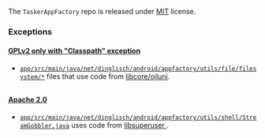 The `TaskerAppFactory` repo is released under [MIT](https://opensource.org/licenses/MIT) license.

### Exceptions

#### [GPLv2 only with "Classpath" exception](https://openjdk.java.net/legal/gplv2+ce.html)

- [`app/src/main/java/net/dinglisch/android/appfactory/utils/file/filesystem/*`](app/src/main/java/net/dinglisch/android/appfactory/utils/file/filesystem) files that use code from [libcore/ojluni](https://cs.android.com/android/platform/superproject/+/android-11.0.0_r3:libcore/ojluni/).
##


#### [Apache 2.0](https://www.apache.org/licenses/LICENSE-2.0)

- [`app/src/main/java/net/dinglisch/android/appfactory/utils/shell/StreamGobbler.java`](app/src/main/java/net/dinglisch/android/appfactory/utils/shell/StreamGobbler.java) uses code from [libsuperuser ](https://github.com/Chainfire/libsuperuser).
##
